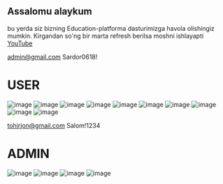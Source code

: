## Assalomu alaykum
bu yerda siz bizning Education-platforma dasturimizga havola olishingiz mumkin.
Kirgandan so'ng bir marta refresh berilsa moshni ishlayapti
[YouTube](https://youtu.be/S8d4Wa-pIAc)

admin@gmail.com
Sardor0618!
 
# USER
![image](https://github.com/Education-Platforma/Education-Platforma/assets/82634626/e553ffbe-565d-47cd-8390-2acb3ab6b8f6)
![image](https://github.com/Education-Platforma/Education-Platforma/assets/82634626/c4b2ac5c-5608-45b9-93f8-954d62f02b9a)
![image](https://github.com/Education-Platforma/Education-Platforma/assets/82634626/88aa92b3-1a70-48d3-8569-b445adf8fc07)
![image](https://github.com/Education-Platforma/Education-Platforma/assets/82634626/9594f050-4633-4ea2-84c8-831ad648d99a)
![image](https://github.com/Education-Platforma/Education-Platforma/assets/82634626/1fc39001-86a2-434b-97e8-755c991e582b)
![image](https://github.com/Education-Platforma/Education-Platforma/assets/82634626/fe20ce43-18bc-4b5d-9964-f60127536997)
![image](https://github.com/Education-Platforma/Education-Platforma/assets/82634626/8eccea22-fa38-4633-8331-e78b9228eaee)
![image](https://github.com/Education-Platforma/Education-Platforma/assets/82634626/f9d912b6-6fe8-4581-b147-b1c180f8b03f)
![image](https://github.com/Education-Platforma/Education-Platforma/assets/82634626/170c2e00-7754-477c-a399-01c545fa99bb)
![image](https://github.com/Education-Platforma/Education-Platforma/assets/82634626/3e22b855-2951-47f9-9ab3-697ad426bbfe)

tohirjon@gmail.com
Salom!1234

# ADMIN
![image](https://github.com/Education-Platforma/Education-Platforma/assets/82634626/1d8d2e7d-e316-44b5-9839-232c8da0f0ee)
![image](https://github.com/Education-Platforma/Education-Platforma/assets/82634626/e2291809-77a9-4258-9564-9e4f4e7d5bf1)
![image](https://github.com/Education-Platforma/Education-Platforma/assets/82634626/346b796c-e0bc-40d1-893f-6ec8eb0ec4a5)
![image](https://github.com/Education-Platforma/Education-Platforma/assets/82634626/398ad097-ec0c-4481-802d-cc6a6cbe09ec)
